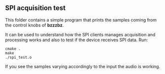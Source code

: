 ## SPI acquisition test

This folder contains a simple program that prints the samples coming from the control knobs
of **bzzzbz**.

It can be used to understand how the SPI clients manages acquisition and processing works and also to 
test if the device receives SPI data. Run:
```
cmake .
make
./spi_test.o
```
If you see the samples varying accordingly to the input the audio is working.